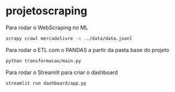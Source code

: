 # projetoscraping

Para rodar o WebScraping no ML

```bash 
scrapy crawl mercadolivre -o ../data/data.jsonl
```

Para rodar o ETL com o PANDAS a partir da pasta base do projeto

```bash 
python transformacao/main.py
```

Para rodar o Streamlit para criar o dashboard

```bash 
streamlit run dashboard/app.py
```